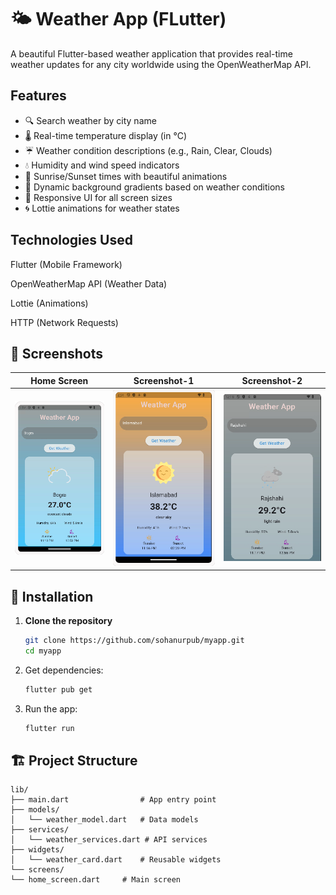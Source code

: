 # 🌤️ Weather App (FLutter)

A beautiful Flutter-based weather application that provides real-time weather updates for any city worldwide using the OpenWeatherMap API.

## Features

- 🔍 Search weather by city name
- 🌡️ Real-time temperature display (in °C)
- ☔ Weather condition descriptions (e.g., Rain, Clear, Clouds)
- 💧 Humidity and wind speed indicators
- 🌅 Sunrise/Sunset times with beautiful animations
- 🎨 Dynamic background gradients based on weather conditions
- 📱 Responsive UI for all screen sizes
- 🌀 Lottie animations for weather states

## Technologies Used
Flutter (Mobile Framework)

OpenWeatherMap API (Weather Data)

Lottie (Animations)

HTTP (Network Requests)

## 📱 Screenshots

| Home Screen | Screenshot-1 | Screenshot-2 |
|-------------|-------------|-------------|
| ![Home](Images/Bogra.png) | ![Location-1](Images/Islamabad.png) | ![Location-2](Images/Rajshahi.png)
## 🚀 Installation

1. **Clone the repository**
   ```bash
   git clone https://github.com/sohanurpub/myapp.git
   cd myapp

2. Get dependencies:

   ```bash
   flutter pub get

3. Run the app:

   ```bash
   flutter run

## 🏗️ Project Structure

    lib/
    ├── main.dart                # App entry point
    ├── models/
    │   └── weather_model.dart   # Data models
    ├── services/
    │   └── weather_services.dart # API services
    ├── widgets/
    │   └── weather_card.dart    # Reusable widgets
    └── screens/
    └── home_screen.dart     # Main screen

